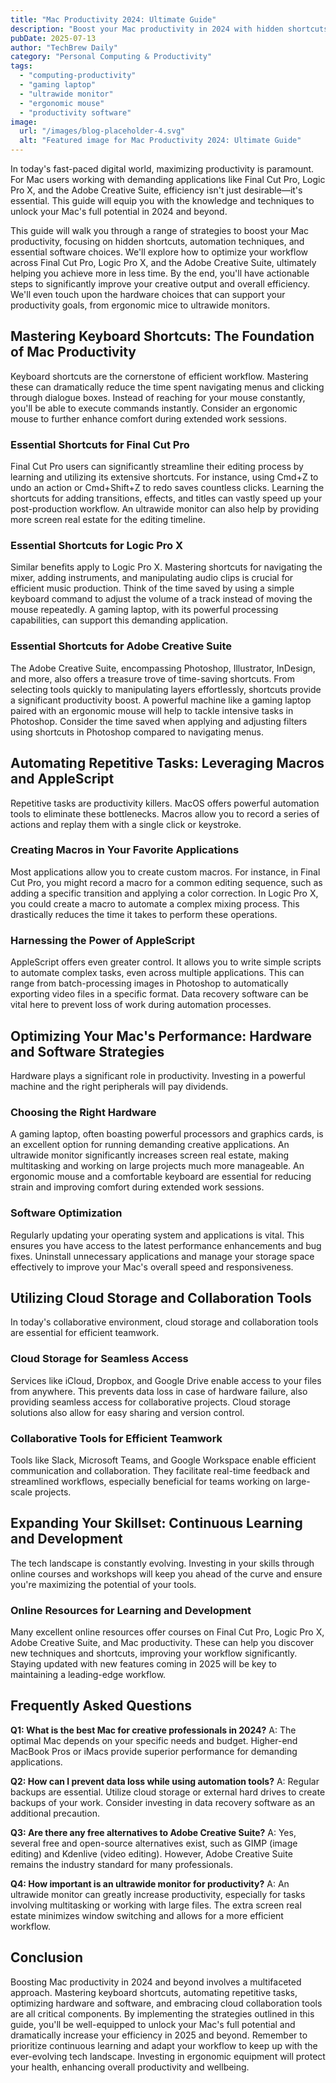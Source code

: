 ```yaml
---
title: "Mac Productivity 2024: Ultimate Guide"
description: "Boost your Mac productivity in 2024 with hidden shortcuts & automation for Final Cut Pro, Logic Pro X, & Adobe Creative Suite. Learn time-saving tips & tricks!  Improve workflow with an ultrawide monitor & ergonomic mouse. Read now!"
pubDate: 2025-07-13
author: "TechBrew Daily"
category: "Personal Computing & Productivity"
tags:
  - "computing-productivity"
  - "gaming laptop"
  - "ultrawide monitor"
  - "ergonomic mouse"
  - "productivity software"
image:
  url: "/images/blog-placeholder-4.svg"
  alt: "Featured image for Mac Productivity 2024: Ultimate Guide"
---
```


In today's fast-paced digital world, maximizing productivity is paramount.  For Mac users working with demanding applications like Final Cut Pro, Logic Pro X, and the Adobe Creative Suite, efficiency isn't just desirable—it's essential. This guide will equip you with the knowledge and techniques to unlock your Mac's full potential in 2024 and beyond.


This guide will walk you through a range of strategies to boost your Mac productivity, focusing on hidden shortcuts, automation techniques, and essential software choices. We'll explore how to optimize your workflow across Final Cut Pro, Logic Pro X, and the Adobe Creative Suite, ultimately helping you achieve more in less time. By the end, you'll have actionable steps to significantly improve your creative output and overall efficiency.  We'll even touch upon the hardware choices that can support your productivity goals, from ergonomic mice to ultrawide monitors.


## Mastering Keyboard Shortcuts: The Foundation of Mac Productivity

Keyboard shortcuts are the cornerstone of efficient workflow.  Mastering these can dramatically reduce the time spent navigating menus and clicking through dialogue boxes.  Instead of reaching for your mouse constantly,  you'll be able to execute commands instantly.  Consider an ergonomic mouse to further enhance comfort during extended work sessions.

### Essential Shortcuts for Final Cut Pro

Final Cut Pro users can significantly streamline their editing process by learning and utilizing its extensive shortcuts. For instance, using Cmd+Z to undo an action or Cmd+Shift+Z to redo saves countless clicks.  Learning the shortcuts for adding transitions, effects, and titles can vastly speed up your post-production workflow.  An ultrawide monitor can also help by providing more screen real estate for the editing timeline.

###  Essential Shortcuts for Logic Pro X

Similar benefits apply to Logic Pro X.  Mastering shortcuts for navigating the mixer, adding instruments, and manipulating audio clips is crucial for efficient music production.  Think of the time saved by using a simple keyboard command to adjust the volume of a track instead of moving the mouse repeatedly.  A gaming laptop, with its powerful processing capabilities, can support this demanding application.

### Essential Shortcuts for Adobe Creative Suite

The Adobe Creative Suite, encompassing Photoshop, Illustrator, InDesign, and more, also offers a treasure trove of time-saving shortcuts.  From selecting tools quickly to manipulating layers effortlessly, shortcuts provide a significant productivity boost. A powerful machine like a gaming laptop paired with an ergonomic mouse will help to tackle intensive tasks in Photoshop.  Consider the time saved when applying and adjusting filters using shortcuts in Photoshop compared to navigating menus.

## Automating Repetitive Tasks: Leveraging Macros and AppleScript

Repetitive tasks are productivity killers.  MacOS offers powerful automation tools to eliminate these bottlenecks.  Macros allow you to record a series of actions and replay them with a single click or keystroke.

### Creating Macros in Your Favorite Applications

Most applications allow you to create custom macros.  For instance, in Final Cut Pro, you might record a macro for a common editing sequence, such as adding a specific transition and applying a color correction. In Logic Pro X, you could create a macro to automate a complex mixing process.  This drastically reduces the time it takes to perform these operations.

###  Harnessing the Power of AppleScript

AppleScript offers even greater control. It allows you to write simple scripts to automate complex tasks, even across multiple applications. This can range from batch-processing images in Photoshop to automatically exporting video files in a specific format. Data recovery software can be vital here to prevent loss of work during automation processes.


## Optimizing Your Mac's Performance: Hardware and Software Strategies

Hardware plays a significant role in productivity. Investing in a powerful machine and the right peripherals will pay dividends.

### Choosing the Right Hardware

A gaming laptop, often boasting powerful processors and graphics cards, is an excellent option for running demanding creative applications.  An ultrawide monitor significantly increases screen real estate, making multitasking and working on large projects much more manageable.  An ergonomic mouse and a comfortable keyboard are essential for reducing strain and improving comfort during extended work sessions.

### Software Optimization

Regularly updating your operating system and applications is vital. This ensures you have access to the latest performance enhancements and bug fixes.  Uninstall unnecessary applications and manage your storage space effectively to improve your Mac's overall speed and responsiveness.

## Utilizing Cloud Storage and Collaboration Tools

In today's collaborative environment, cloud storage and collaboration tools are essential for efficient teamwork.

### Cloud Storage for Seamless Access

Services like iCloud, Dropbox, and Google Drive enable access to your files from anywhere. This prevents data loss in case of hardware failure, also providing seamless access for collaborative projects.  Cloud storage solutions also allow for easy sharing and version control.

### Collaborative Tools for Efficient Teamwork

Tools like Slack, Microsoft Teams, and Google Workspace enable efficient communication and collaboration. They facilitate real-time feedback and streamlined workflows, especially beneficial for teams working on large-scale projects.


## Expanding Your Skillset: Continuous Learning and Development

The tech landscape is constantly evolving.  Investing in your skills through online courses and workshops will keep you ahead of the curve and ensure you're maximizing the potential of your tools.

### Online Resources for Learning and Development

Many excellent online resources offer courses on Final Cut Pro, Logic Pro X, Adobe Creative Suite, and Mac productivity.  These can help you discover new techniques and shortcuts, improving your workflow significantly.  Staying updated with new features coming in 2025 will be key to maintaining a leading-edge workflow.


## Frequently Asked Questions

**Q1: What is the best Mac for creative professionals in 2024?**  A:  The optimal Mac depends on your specific needs and budget. Higher-end MacBook Pros or iMacs provide superior performance for demanding applications.


**Q2: How can I prevent data loss while using automation tools?** A: Regular backups are essential. Utilize cloud storage or external hard drives to create backups of your work.  Consider investing in data recovery software as an additional precaution.


**Q3: Are there any free alternatives to Adobe Creative Suite?** A: Yes, several free and open-source alternatives exist, such as GIMP (image editing) and Kdenlive (video editing).  However, Adobe Creative Suite remains the industry standard for many professionals.


**Q4:  How important is an ultrawide monitor for productivity?**  A: An ultrawide monitor can greatly increase productivity, especially for tasks involving multitasking or working with large files. The extra screen real estate minimizes window switching and allows for a more efficient workflow.


## Conclusion

Boosting Mac productivity in 2024 and beyond involves a multifaceted approach.  Mastering keyboard shortcuts, automating repetitive tasks, optimizing hardware and software, and embracing cloud collaboration tools are all critical components. By implementing the strategies outlined in this guide, you'll be well-equipped to unlock your Mac's full potential and dramatically increase your efficiency in 2025 and beyond.  Remember to prioritize continuous learning and adapt your workflow to keep up with the ever-evolving tech landscape.  Investing in ergonomic equipment will protect your health, enhancing overall productivity and wellbeing.